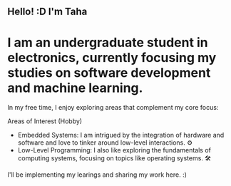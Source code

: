 ## Hello! :D I'm Taha

# I am an undergraduate student in electronics, currently focusing my studies on software development and machine learning. 

In my free time, I enjoy exploring areas that complement my core focus:

Areas of Interest (Hobby)
*   Embedded Systems: I am intrigued by the integration of hardware and software and love to tinker around low-level interactions. ⚙️
*   Low-Level Programming: I also like exploring the fundamentals of computing systems, focusing on topics like operating systems. 🛠️

I'll be implementing my learings and sharing my work here. :)




